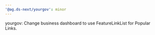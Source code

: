 ```yaml
---
'@ag.ds-next/yourgov': minor
---
```


yourgov: Change business dashboard to use FeatureLinkList for Popular Links.
